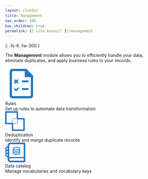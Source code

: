 ```yaml
---
layout: cluedin
title: Management
nav_order: 100
has_children: true
permalink: {{ site.baseurl }}/management
---
```


{: .fs-6 .fw-300 }

The **Management** module allows you to efficiently handle your data, eliminate duplicates, and apply business rules to your records.

<div class="card-line">
  <div class="card" href="/management/rules">
    <div class="icon"><img src="/assets/icons/rules.svg" alt="rules"/></div>
    <div class="title">Rules</div>
    <div class="content">Set up rules to automate data transformation</div>
  </div>
   <div class="card" href="/management/deduplication">
    <div class="icon"><img src="/assets/icons/deduplication.svg" alt="deduplication"/></div>
    <div class="title">Deduplication</div>
    <div class="content">Identify and merge duplicate records</div>
  </div>
   <div class="card" href="/management/data-catalog">
    <div class="icon"><img src="/assets/icons/data-catalog.svg" alt="data catalog"/></div>
    <div class="title">Data catalog</div>
    <div class="content">Manage vocabularies and vocabulary keys</div>
  </div>
</div>